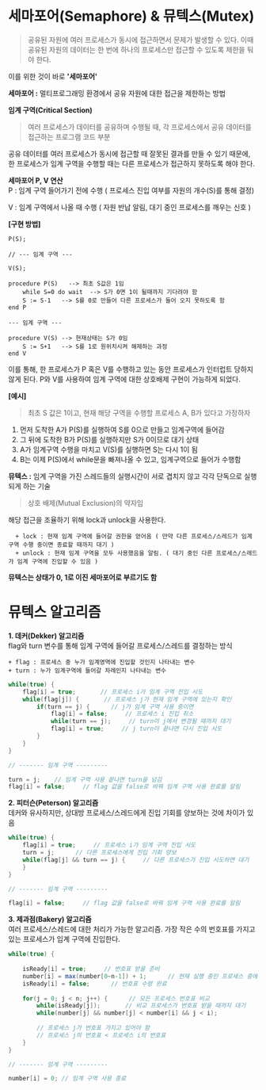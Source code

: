 # 세마포어(Semaphore) & 뮤텍스(Mutex)

> 공유된 자원에 여러 프로세스가 동시에 접근하면서 문제가 발생할 수 있다. 이때 공유된 자원의 데이터는 한 번에 하나의 프로세스만 접근할 수 있도록 제한을 둬야 한다.

이를 위한 것이 바로 **'세마포어'**

**세마포어 :** 멀티프로그래밍 환경에서 공유 자원에 대한 접근을 제한하는 방법


**임계 구역(Critical Section)**   
> 여러 프로세스가 데이터를 공유하며 수행될 때, 각 프로세스에서 공유 데이터를 접근하는 프로그램 코드 부분

공유 데이터를 여러 프로세스가 동시에 접근할 때 잘못된 결과를 만들 수 있기 때문에, 한 프로세스가 임계 구역을 수행할 때는 다른 프로세스가 접근하지 못하도록 해야 한다.


**세마포어 P, V 연산**   
P : 임계 구역 들어가기 전에 수행 ( 프로세스 진입 여부를 자원의 개수(S)를 통해 결정)

V : 임계 구역에서 나올 때 수행 ( 자원 반납 알림, 대기 중인 프로세스를 깨우는 신호 )


**[구현 방법]**
```
P(S);

// --- 임계 구역 ---

V(S);
```

```
procedure P(S)   --> 최초 S값은 1임
    while S=0 do wait  --> S가 0면 1이 될때까지 기다려야 함
    S := S-1   --> S를 0로 만들어 다른 프로세스가 들어 오지 못하도록 함
end P

--- 임계 구역 ---

procedure V(S) --> 현재상태는 S가 0임
    S := S+1   --> S를 1로 원위치시켜 해제하는 과정
end V
```
이를 통해, 한 프로세스가 P 혹은 V를 수행하고 있는 동안 프로세스가 인터럽트 당하지 않게 된다. P와 V를 사용하여 임계 구역에 대한 상호배제 구현이 가능하게 되었다.

**[예시]**   
> 최초 S 값은 1이고, 현재 해당 구역을 수행할 프로세스 A, B가 있다고 가정하자

  1. 먼저 도착한 A가 P(S)를 실행하여 S를 0으로 만들고 임계구역에 들어감   
  2. 그 뒤에 도착한 B가 P(S)를 실행하지만 S가 0이므로 대기 상태   
  3. A가 임계구역 수행을 마치고 V(S)를 실행하면 S는 다시 1이 됨   
  4. B는 이제 P(S)에서 while문을 빠져나올 수 있고, 임계구역으로 들어가 수행함


**뮤텍스 :** 임계 구역을 가진 스레드들의 실행시간이 서로 겹치지 않고 각각 단독으로 실행되게 하는 기술

  > 상호 배제(Mutual Exclusion)의 약자임

  해당 접근을 조율하기 위해 lock과 unlock을 사용한다.

      + lock : 현재 임계 구역에 들어갈 권한을 얻어옴 ( 만약 다른 프로세스/스레드가 임계 구역 수행 중이면 종료할 때까지 대기 )
      + unlock : 현재 임계 구역을 모두 사용했음을 알림. ( 대기 중인 다른 프로세스/스레드가 임계 구역에 진입할 수 있음 )

**뮤텍스는 상태가 0, 1로 이진 세마포어로 부르기도 함**


# 뮤텍스 알고리즘

**1. 데커(Dekker) 알고리즘**   
  flag와 turn 변수를 통해 임계 구역에 들어갈 프로세스/스레드를 결정하는 방식

    + flag : 프로세스 중 누가 임계영역에 진입할 것인지 나타내는 변수
    + turn : 누가 임계구역에 들어갈 차례인지 나타내는 변수
```java
while(true) {
    flag[i] = true;       // 프로세스 i가 임계 구역 진입 시도
    while(flag[j]) {       // 프로세스 j가 현재 임계 구역에 있는지 확인
        if(turn == j) {      // j가 임계 구역 사용 중이면
            flag[i] = false;     // 프로세스 i 진입 취소
            while(turn == j);     // turn이 j에서 변경될 때까지 대기
            flag[i] = true;     // j turn이 끝나면 다시 진입 시도
        }
    }
}

// ------- 임계 구역 ---------

turn = j;    // 임계 구역 사용 끝나면 turn을 넘김
flag[i] = false;     // flag 값을 false로 바꿔 임계 구역 사용 완료를 알림
```

**2. 피터슨(Peterson) 알고리즘**   
  데커와 유사하지만, 상대방 프로세스/스레드에게 진입 기회를 양보하는 것에 차이가 있음
```java
while(true) {
    flag[i] = true;     // 프로세스 i가 임계 구역 진입 시도
    turn = j;      // 다른 프로세스에게 진입 기회 양보
    while(flag[j] && turn == j) {     // 다른 프로세스가 진입 시도하면 대기
    }
}

// ------- 임계 구역 ---------

flag[i] = false;     // flag 값을 false로 바꿔 임계 구역 사용 완료를 알림
```

**3. 제과점(Bakery) 알고리즘**   
  여러 프로세스/스레드에 대한 처리가 가능한 알고리즘. 가장 작은 수의 번호표를 가지고 있는 프로세스가 임계 구역에 진입한다.
```java
while(true) {
    
    isReady[i] = true;     // 번호표 받을 준비
    number[i] = max(number[0~n-1]) + 1;      // 현재 실행 중인 프로세스 중에 가장 큰 번호 배정 
    isReady[i] = false;      // 번호표 수령 완료
    
    for(j = 0; j < n; j++) {      // 모든 프로세스 번호표 비교
        while(isReady[j]);       // 비교 프로세스가 번호표 받을 때까지 대기
        while(number[j] && number[j] < number[i] && j < i);
        
        // 프로세스 j가 번호표 가지고 있어야 함
        // 프로세스 j의 번호표 < 프로세스 i의 번호표
    }
}

// ------- 임계 구역 ---------

number[i] = 0; // 임계 구역 사용 종료
```
